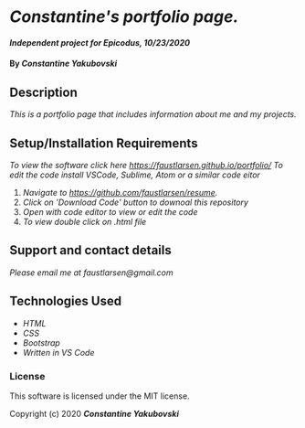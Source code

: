 
 
# _Constantine's portfolio page._

#### _Independent project for Epicodus, 10/23/2020_

#### By _**Constantine Yakubovski**_

## Description

_This is a portfolio page that includes information about me and my projects._

## Setup/Installation Requirements

_To view the software click here_ _https://faustlarsen.github.io/portfolio/_
_To edit the code install VSCode, Sublime, Atom or a similar code eitor_

 1. _Navigate to https://github.com/faustlarsen/resume._
 2.  _Click on 'Download Code' button to downoal this repository_
 3. _Open with code editor to view or edit the code_
 4. _To view double click on  .html file_

## Support and contact details

_Please email me at faustlarsen@gmail.com_

## Technologies Used

 - _HTML_
 - _CSS_
 - _Bootstrap_
 - _Written in VS Code_
### License

This software is licensed under the MIT license.

Copyright (c) 2020 **_Constantine Yakubovski_**